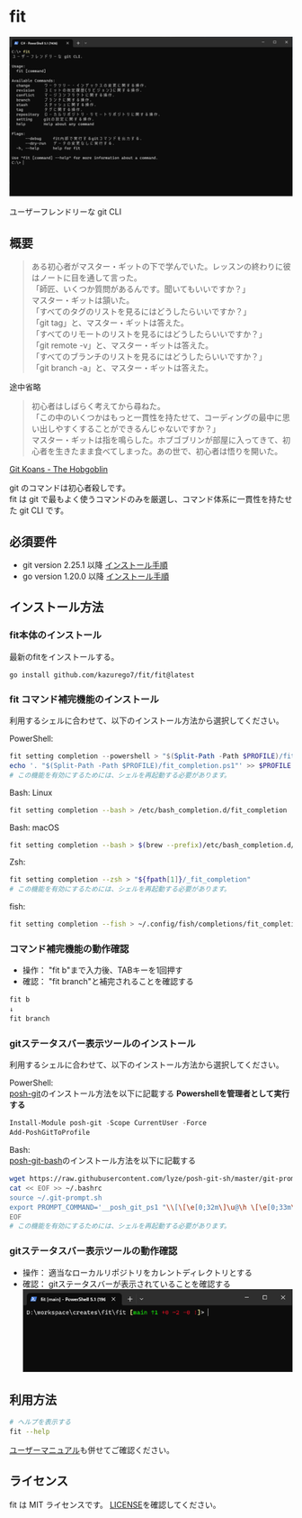 # fit

![fit のヘルプ画像](./doc/image/readme/fit-title.png)

ユーザーフレンドリーな git CLI

## 概要

> ある初心者がマスター・ギットの下で学んでいた。レッスンの終わりに彼はノートに目を通して言った。  
「師匠、いくつか質問があるんです。聞いてもいいですか？」  
マスター・ギットは頷いた。  
「すべてのタグのリストを見るにはどうしたらいいですか？」  
「git tag」と、マスター・ギットは答えた。  
「すべてのリモートのリストを見るにはどうしたらいいですか？」  
「git remote -v」と、マスター・ギットは答えた。  
「すべてのブランチのリストを見るにはどうしたらいいですか？」  
「git branch -a」と、マスター・ギットは答えた。

途中省略  

>初心者はしばらく考えてから尋ねた。  
「この中のいくつかはもっと一貫性を持たせて、コーディングの最中に思い出しやすくすることができるんじゃないですか？」  
マスター・ギットは指を鳴らした。ホブゴブリンが部屋に入ってきて、初心者を生きたまま食べてしまった。あの世で、初心者は悟りを開いた。  

[Git Koans - The Hobgoblin](https://stevelosh.com/blog/2013/04/git-koans/#s4-the-hobgoblin)

git のコマンドは初心者殺しです。  
fit は git で最もよく使うコマンドのみを厳選し、コマンド体系に一貫性を持たせた git CLI です。

## 必須要件

- git version 2.25.1 以降 [インストール手順](https://git-scm.com/downloads)
- go version 1.20.0 以降 [インストール手順](https://go.dev/doc/install)

## インストール方法

### fit本体のインストール

最新のfitをインストールする。
```
go install github.com/kazurego7/fit/fit@latest
```

### fit コマンド補完機能のインストール
利用するシェルに合わせて、以下のインストール方法から選択してください。

PowerShell:
```powershell
fit setting completion --powershell > "$(Split-Path -Path $PROFILE)/fit_completion.ps1"
echo '. "$(Split-Path -Path $PROFILE)/fit_completion.ps1"' >> $PROFILE
# この機能を有効にするためには、シェルを再起動する必要があります。
```

Bash: Linux
```bash
fit setting completion --bash > /etc/bash_completion.d/fit_completion
```

Bash: macOS
```bash
fit setting completion --bash > $(brew --prefix)/etc/bash_completion.d/fit_completion
```

Zsh:
```bash
fit setting completion --zsh > "${fpath[1]}/_fit_completion"
# この機能を有効にするためには、シェルを再起動する必要があります。
```

fish:
```bash
fit setting completion --fish > ~/.config/fish/completions/fit_completion.fish
```

### コマンド補完機能の動作確認

- 操作： "fit b"まで入力後、TABキーを1回押す
- 確認： "fit branch"と補完されることを確認する
```bash
fit b
↓
fit branch
```

### gitステータスバー表示ツールのインストール
利用するシェルに合わせて、以下のインストール方法から選択してください。

PowerShell:  
[posh-git](https://github.com/dahlbyk/posh-git)のインストール方法を以下に記載する
**Powershellを管理者として実行する**
```powershell
Install-Module posh-git -Scope CurrentUser -Force
Add-PoshGitToProfile
```

Bash:  
[posh-git-bash](https://github.com/lyze/posh-git-sh)のインストール方法を以下に記載する
```bash
wget https://raw.githubusercontent.com/lyze/posh-git-sh/master/git-prompt.sh ~/.git-prompt.sh
cat << EOF >> ~/.bashrc
source ~/.git-prompt.sh
export PROMPT_COMMAND='__posh_git_ps1 "\\[\[\e[0;32m\]\u@\h \[\e[0;33m\]\w" " \[\e[1;34m\]\n\$\[\e[0m\] ";'$PROMPT_COMMAND
EOF
# この機能を有効にするためには、シェルを再起動する必要があります。
```

### gitステータスバー表示ツールの動作確認

- 操作： 適当なローカルリポジトリをカレントディレクトリとする
- 確認： gitステータスバーが表示されていることを確認する
![gitステータスバーの表示画像](./doc/image/readme/git-prompt.png)


## 利用方法

```bash
# ヘルプを表示する
fit --help
```

[ユーザーマニュアル](./doc/manual.md)も併せてご確認ください。

## ライセンス

fit は MIT ライセンスです。
[LICENSE](LICENSE)を確認してください。